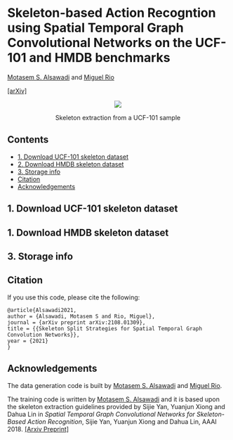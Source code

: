 # Skeleton-based Action Recogntion using Spatial Temporal Graph Convolutional Networks on the UCF-101 and HMDB benchmarks

[Motasem S. Alsawadi](https://www.ucl.ac.uk/iccs/motasem-alsawadi) and [Miguel Rio](https://www.ucl.ac.uk/iccs/prof-miguel-rio)

[[arXiv]](https://arxiv.org/abs/2108.01309)

<p align="center">
<img src="https://user-images.githubusercontent.com/52717252/139516602-798e6cff-2c29-4719-ba2f-44dbfc5ebd1a.gif"
</p>
<p align="center">
Skeleton extraction from a UCF-101 sample
</p>

## Contents
* [1. Download UCF-101 skeleton dataset](https://github.com/malswadi/skeleton_ucf_hmdb#1-download-ucf-101-skeleton-dataset)
* [2. Download HMDB skeleton dataset](https://github.com/malswadi/skeleton_ucf_hmdb#1-download-hmdb-skeleton-dataset)
* [3. Storage info](https://github.com/malswadi/skeleton_ucf_hmdb#1-download-ucf-101-skeleton-dataset)
* [Citation](https://github.com/malswadi/skeleton_ucf_hmdb#1-download-ucf-101-skeleton-dataset)
* [Acknowledgements](https://github.com/malswadi/skeleton_ucf_hmdb#1-download-ucf-101-skeleton-dataset)

## 1. Download UCF-101 skeleton dataset
## 1. Download HMDB skeleton dataset
## 3. Storage info

## Citation
If you use this code, please cite the following:

```
@article{Alsawadi2021,
author = {Alsawadi, Motasem S and Rio, Miguel},
journal = {arXiv preprint arXiv:2108.01309},
title = {{Skeleton Split Strategies for Spatial Temporal Graph Convolution Networks}},
year = {2021}
}
```

## Acknowledgements
The data generation code is built by [Motasem S. Alsawadi](https://www.ucl.ac.uk/iccs/motasem-alsawadi) and [Miguel Rio](https://www.ucl.ac.uk/iccs/prof-miguel-rio).

The training code is written by [Motasem S. Alsawadi](https://www.ucl.ac.uk/iccs/motasem-alsawadi) and it is based upon the skeleton extraction guidelines provided by Sijie Yan, Yuanjun Xiong and Dahua Lin in *Spatial Temporal Graph Convolutional Networks for Skeleton-Based Action Recognition*, Sijie Yan, Yuanjun Xiong and Dahua Lin, AAAI 2018. [[Arxiv Preprint]](https://arxiv.org/abs/1801.07455)
